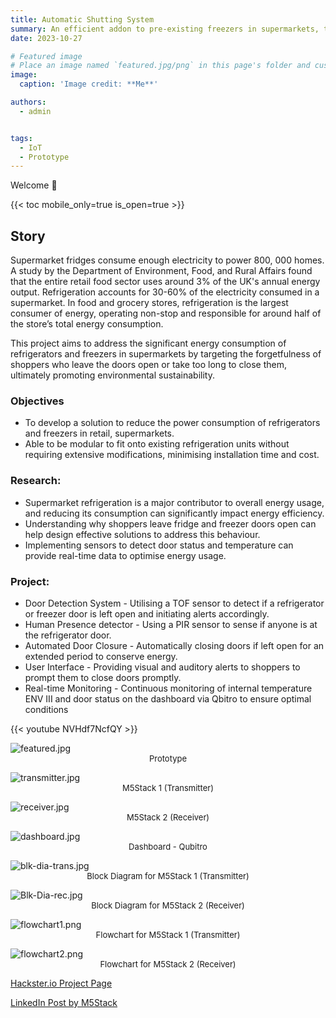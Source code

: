 ```yaml
---
title: Automatic Shutting System
summary: An efficient addon to pre-existing freezers in supermarkets, to reduce the cost of the freezers by automatically closing the doors.
date: 2023-10-27

# Featured image
# Place an image named `featured.jpg/png` in this page's folder and customize its options here.
image:
  caption: 'Image credit: **Me**'

authors:
  - admin


tags:
  - IoT 
  - Prototype
---
```


Welcome 👋

{{< toc mobile_only=true is_open=true >}}

## Story

Supermarket fridges consume enough electricity to power 800, 000 homes. A study by the Department of Environment, Food, and Rural Affairs found that the entire retail food sector uses around 3% of the UK's annual energy output. Refrigeration accounts for 30-60% of the electricity consumed in a supermarket. In food and grocery stores, refrigeration is the largest consumer of energy, operating non-stop and responsible for around half of the store’s total energy consumption.

This project aims to address the significant energy consumption of refrigerators and freezers in supermarkets by targeting the forgetfulness of shoppers who leave the doors open or take too long to close them, ultimately promoting environmental sustainability.

### Objectives

- To develop a solution to reduce the power consumption of refrigerators and freezers in retail, supermarkets.
- Able to be modular to fit onto existing refrigeration units without requiring extensive modifications, minimising installation time and cost.

### Research:

- Supermarket refrigeration is a major contributor to overall energy usage, and reducing its consumption can significantly impact energy efficiency.
- Understanding why shoppers leave fridge and freezer doors open can help design effective solutions to address this behaviour.
- Implementing sensors to detect door status and temperature can provide real-time data to optimise energy usage.

### Project:

- Door Detection System - Utilising a TOF sensor to detect if a refrigerator or freezer door is left open and initiating alerts accordingly.
- Human Presence detector - Using a PIR sensor to sense if anyone is at the refrigerator door.
- Automated Door Closure - Automatically closing doors if left open for an extended period to conserve energy.
- User Interface - Providing visual and auditory alerts to shoppers to prompt them to close doors promptly.
- Real-time Monitoring - Continuous monitoring of internal temperature ENV III and door status on the dashboard via Qbitro to ensure optimal conditions

{{< youtube NVHdf7NcfQY >}}

![featured.jpg](featured.jpg)  
<span style="display: block; text-align: center; font-size: small;">Prototype</span>  

![transmitter.jpg](transmitter.jpg)<span style="display: block; text-align: center; font-size: small;">M5Stack 1 (Transmitter)</span>  

![receiver.jpg](receiver.jpg)<span style="display: block; text-align: center; font-size: small;">M5Stack 2 (Receiver)</span>  

![dashboard.jpg](dashboard.jpg)<span style="display: block; text-align: center; font-size: small;">Dashboard - Qubitro</span>  

![blk-dia-trans.jpg](blk-dia-trans.jpg)<span style="display: block; text-align: center; font-size: small;">Block Diagram for M5Stack 1 (Transmitter)</span>  

![Blk-Dia-rec.jpg](Blk-Dia-rec.jpg)<span style="display: block; text-align: center; font-size: small;">Block Diagram for M5Stack 2 (Receiver)</span>  

![flowchart1.png](flowchart1.png)<span style="display: block; text-align: center; font-size: small;">Flowchart for M5Stack 1 (Transmitter)</span>  

![flowchart2.png](flowchart2.png)<span style="display: block; text-align: center; font-size: small;">Flowchart for M5Stack 2 (Receiver)</span>  



[Hackster.io Project Page](https://www.hackster.io/513083/automatic-shutting-system-66b8ab)  

[LinkedIn Post by M5Stack](https://www.linkedin.com/posts/m5stack_projectspotlight-tof-pir-activity-7255070732387254273-CgfR/?utm_source=share&utm_medium=member_desktop)





